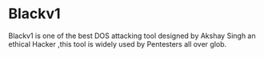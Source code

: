 # Blackv1
Blackv1 is one of the best DOS attacking tool designed by Akshay Singh an ethical Hacker ,this tool is widely used by Pentesters all over glob.
